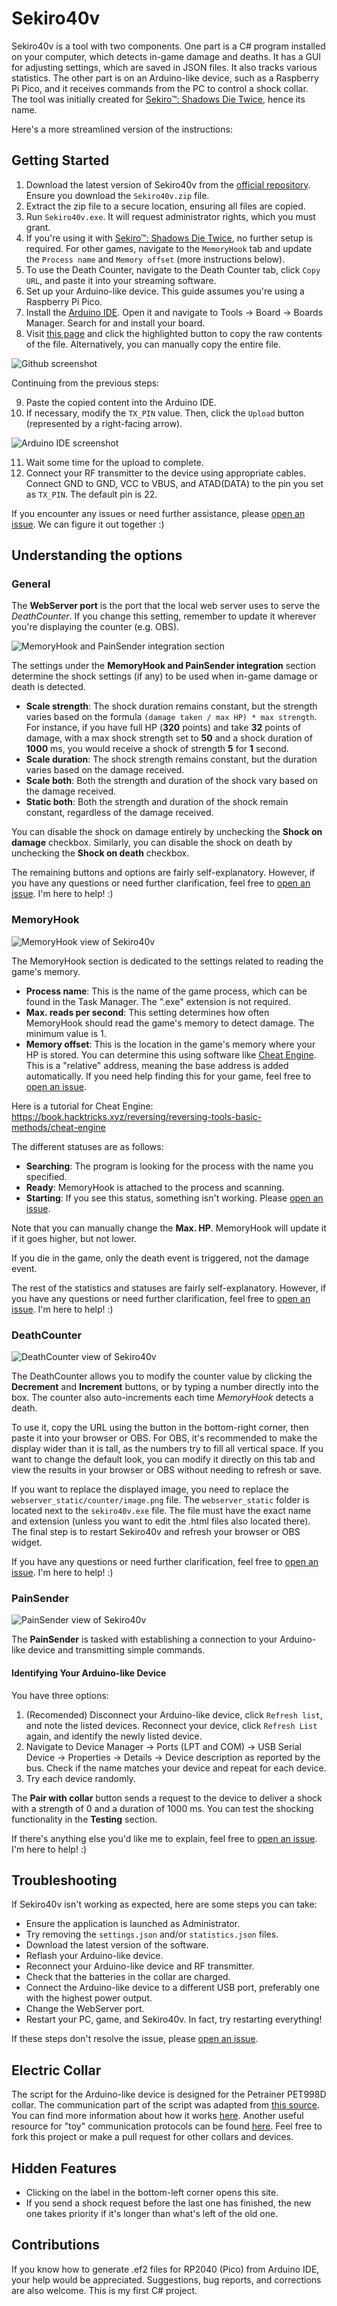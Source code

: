 <!-- In comments are my original words. I ran the readme through an LLM to improve it. -->

# Sekiro40v

<!-- Sekiro40v is a tool for zapping yourself with electricity while playing games (oh, and counting how many times you died in-game). Originally made for [Sekiro™: Shadows Die Twice](https://store.steampowered.com/app/814380/Sekiro_Shadows_Die_Twice__GOTY_Edition/) (hence the name). It consists of 2 parts, one is installed on your computer, the other one sits on Arduino-like device (I used Raspberry Pi Pico). Local software is written in C#. It's responsible for detecting damage and deaths in your game. From GUI it you can change every setting you like. Settings are also saved in JSON files if you want to edit them manually. Program also keeps track of various statistics. Other piece of software is responsible for receiving commands from PC and sending them to shock collar. -->

Sekiro40v is a tool with two components. One part is a C# program installed on your computer, which detects in-game damage and deaths. It has a GUI for adjusting settings, which are saved in JSON files. It also tracks various statistics. The other part is on an Arduino-like device, such as a Raspberry Pi Pico, and it receives commands from the PC to control a shock collar. The tool was initially created for [Sekiro™: Shadows Die Twice](https://store.steampowered.com/app/814380/Sekiro_Shadows_Die_Twice__GOTY_Edition/), hence its name.

<!-- ## I just want to make it work.

1.  Download latest version from [here](https://github.com/kubagp1/sekiro40v/releases/latest). Make sure you download file named `Sekiro40v.zip`
2.  Unpack it somewhere safe. It's important to copy all files from the zip file.
3.  Launch `Sekiro40v.exe`. It should ask you for administrator rights. You HAVE to agree.
4.  If you want to use it with [Sekiro™: Shadows Die Twice](https://store.steampowered.com/app/814380/Sekiro_Shadows_Die_Twice__GOTY_Edition/) you are pretty much done. If not, then you have to go to `MemoryHook` tab and change `Process name` to your game's process name. You also have to change `Memory offset`. Default one works for Sekiro. Check below for more information.
5.  If you want to use Death Counter, go to Death Counter tab, press `Copy URL` button and paste it into OBS or whatever. More info below.
6.  Now, you need to set up your Arduino-like device. Since I own a Raspberry Pi Pico, I'm gonna assume you do too.
7.  Install [Arduino IDE](https://www.arduino.cc/en/software). Launch it. Go to Tools -> Board -> Boards Manager. Search and install your board.
8.  Go [here](https://github.com/kubagp1/sekiro40v/blob/main/Sekiro40vPico/Sekiro40vPico.ino) and click highlighted button (`Copy raw contents`). Or just copy entire file however you like. -->

Here's a more streamlined version of the instructions:

## Getting Started

1.  Download the latest version of Sekiro40v from the [official repository](https://github.com/kubagp1/sekiro40v/releases/latest). Ensure you download the `Sekiro40v.zip` file.
2.  Extract the zip file to a secure location, ensuring all files are copied.
3.  Run `Sekiro40v.exe`. It will request administrator rights, which you must grant.
4.  If you're using it with [Sekiro™: Shadows Die Twice](https://store.steampowered.com/app/814380/Sekiro_Shadows_Die_Twice__GOTY_Edition/), no further setup is required. For other games, navigate to the `MemoryHook` tab and update the `Process name` and `Memory offset` (more instructions below).
5.  To use the Death Counter, navigate to the Death Counter tab, click `Copy URL`, and paste it into your streaming software.
6.  Set up your Arduino-like device. This guide assumes you're using a Raspberry Pi Pico.
7.  Install the [Arduino IDE](https://www.arduino.cc/en/software). Open it and navigate to Tools -> Board -> Boards Manager. Search for and install your board.
8.  Visit [this page](https://github.com/kubagp1/sekiro40v/blob/main/Sekiro40vPico/Sekiro40vPico.ino) and click the highlighted button to copy the raw contents of the file. Alternatively, you can manually copy the entire file.

![Github screenshot](https://i.imgur.com/occQj1K.png)

<!-- 9. Paste what you just copied into Arduino IDE.
10. Change `TX_PIN` if you need and then press `Upload` button (looks like an arrow facing right).

![Arduino IDE screenshot](https://i.imgur.com/ULb0cbN.png)

11. Wait for it to upload, it may take a while.
12. Connect your RF transmitter to device using some cables. GND to GND. VCC to VBUS, ATAD(DATA) to whatever you set TX_PIN to. The default is 22.

If you got lost, or something went wrong please [open an issue](https://github.com/kubagp1/sekiro40v/issues/new). We can figure it out together :) -->

Continuing from the previous steps:

9.  Paste the copied content into the Arduino IDE.
10. If necessary, modify the `TX_PIN` value. Then, click the `Upload` button (represented by a right-facing arrow).

![Arduino IDE screenshot](https://i.imgur.com/ULb0cbN.png)

11. Wait some time for the upload to complete.
12. Connect your RF transmitter to the device using appropriate cables. Connect GND to GND, VCC to VBUS, and ATAD(DATA) to the pin you set as `TX_PIN`. The default pin is 22.

If you encounter any issues or need further assistance, please [open an issue](https://github.com/kubagp1/sekiro40v/issues/new). We can figure it out together :)

<!-- ## What are these options?

### General

![General view of Sekiro40v](https://i.imgur.com/YEUvNSl.png)

**WebServer port** - this is the port on which the local web server used to serve _DeathCounter_ is listening. Remember to change it everywhere you are displaying counter (eg. OBS) after changing this setting.

![MemoryHook and PainSender integration section](https://i.imgur.com/uO1nud8.png)

These settings decide what shock settings (if any) should be used when damage or death is detected in game.

- **Scale strength** - duration of shock doesn't change. Strength is calculated like this `(damage taken / max HP) * max strength`. For
  example if you had full HP (**320 points**) and you got hit for **32
  points** while having your max shock strength set to **50**, and your
  shock duration set to **1000 ms**, you would be shocked with **5**
  strength for **1 second**.
- **Scale duration** - opposite of **scale strength** option. Strength of a shock doesn't change, but duration does.

- **Scale both** - both strength and duration of a shock depend on how much damage you received.

- **Static both** - both strength and duration of a shock stay the same always. No matter how hard you get hit.

You can disable shocking on damage completely by unchecking the **Shock on damage** checkbox. The same goes for getting shocked on death, you can disable it by unchecking **Shock on death** checkbox.

The rest of buttons and options are pretty self-explanatory, but feel free to [open an issue](https://github.com/kubagp1/sekiro40v/issues/new) if you can't understand something. -->

## Understanding the options

### General

The **WebServer port** is the port that the local web server uses to serve the _DeathCounter_. If you change this setting, remember to update it wherever you're displaying the counter (e.g. OBS).

![MemoryHook and PainSender integration section](https://i.imgur.com/uO1nud8.png)

The settings under the **MemoryHook and PainSender integration** section determine the shock settings (if any) to be used when in-game damage or death is detected.

- **Scale strength**: The shock duration remains constant, but the strength varies based on the formula `(damage taken / max HP) * max strength`. For instance, if you have full HP (**320** points) and take **32** points of damage, with a max shock strength set to **50** and a shock duration of **1000** ms, you would receive a shock of strength **5** for **1** second.
- **Scale duration**: The shock strength remains constant, but the duration varies based on the damage received.
- **Scale both**: Both the strength and duration of the shock vary based on the damage received.
- **Static both**: Both the strength and duration of the shock remain constant, regardless of the damage received.

You can disable the shock on damage entirely by unchecking the **Shock on damage** checkbox. Similarly, you can disable the shock on death by unchecking the **Shock on death** checkbox.

The remaining buttons and options are fairly self-explanatory. However, if you have any questions or need further clarification, feel free to [open an issue](https://github.com/kubagp1/sekiro40v/issues/new). I'm here to help! :)

<!-- ### MemoryHook

![MemoryHook view of Sekiro40v](https://i.imgur.com/AbfMnJq.png)

In here, is everything related to reading game's memory.

- **Process name** - name of the process of the game, you can find it in the Task Manager. It doesn't need extension however so just throw ".exe" away.
- **Max. reads per second** - How many times _MemoryHook_ should read game's memory to figure out if you took damage. Lowest value is **1**.
- **Memory offset** - where exactly in game's memory is your HP stored. You can figure it out by using software like [Cheat Engine](https://www.cheatengine.org/). This is "relative" address, which means that base address is added automatically. Feel free to [open an issue](https://github.com/kubagp1/sekiro40v/issues/new) if you need help finding this for your game.

Here is some tutorial for Cheat Engine https://book.hacktricks.xyz/reversing/reversing-tools-basic-methods/cheat-engine

What different statuses mean:

- **Searching** - Program looks for process with name you specified.
- **Ready** - MemoryHook is attached to the process and scanning.
- **Starting** - if you see this, something doesn't work, please [open an issue](https://github.com/kubagp1/sekiro40v/issues/new).

Notice that you can change **Max. HP** manually, _MemoryHook_ itself will update it if it goes higher, but not lower.

If you die, only death event is fired, not the damage event.

The rest of statistics and statuses are pretty self-explanatory, but feel free to [open an issue](https://github.com/kubagp1/sekiro40v/issues/new) if you can't understand something. -->

### MemoryHook

![MemoryHook view of Sekiro40v](https://i.imgur.com/AbfMnJq.png)

The MemoryHook section is dedicated to the settings related to reading the game's memory.

- **Process name**: This is the name of the game process, which can be found in the Task Manager. The ".exe" extension is not required.
- **Max. reads per second**: This setting determines how often MemoryHook should read the game's memory to detect damage. The minimum value is 1.
- **Memory offset**: This is the location in the game's memory where your HP is stored. You can determine this using software like [Cheat Engine](https://www.cheatengine.org/). This is a "relative" address, meaning the base address is added automatically. If you need help finding this for your game, feel free to [open an issue](https://github.com/kubagp1/sekiro40v/issues/new).

Here is a tutorial for Cheat Engine: https://book.hacktricks.xyz/reversing/reversing-tools-basic-methods/cheat-engine

The different statuses are as follows:

- **Searching**: The program is looking for the process with the name you specified.
- **Ready**: MemoryHook is attached to the process and scanning.
- **Starting**: If you see this status, something isn't working. Please [open an issue](https://github.com/kubagp1/sekiro40v/issues/new).

Note that you can manually change the **Max. HP**. MemoryHook will update it if it goes higher, but not lower.

If you die in the game, only the death event is triggered, not the damage event.

The rest of the statistics and statuses are fairly self-explanatory. However, if you have any questions or need further clarification, feel free to [open an issue](https://github.com/kubagp1/sekiro40v/issues/new).
I'm here to help! :)

<!-- ### DeathCounter

![DeathCounter view of Sekiro40v](https://i.imgur.com/QCk5ckk.png)

You can modify counter value by clicking **Decrement** and **Increment** buttons, but also just typing a number in the box in the middle. It also auto-increments itself every time _MemoryHook_ detects a death.

Use it by first copying URL using button in right-bottom corner, then paste it in your browser or OBS (or anything really). For OBS I recommend to make it a lot wider than taller because numbers try to fill all vertical space. Then, if you don't like default look, you can modify it directly on this tab and view results in browser or OBS without any refreshing or saving.

I think that all the options here are pretty self-explanatory, but feel free to [open an issue](https://github.com/kubagp1/sekiro40v/issues/new) if you can't understand something.

One more thing, if you want to replace displayed image, you have to replace `webserver_static/counter/image.png`. The `webserver_static` folder is located next to `sekiro40v.exe` file. The file has to be this exact name and extension (at least if you don't want to edit .html files that are also located there). Last step is to restart Sekiro40v and refresh your browser or OBS widget. -->

### DeathCounter

![DeathCounter view of Sekiro40v](https://i.imgur.com/QCk5ckk.png)

The DeathCounter allows you to modify the counter value by clicking the **Decrement** and **Increment** buttons, or by typing a number directly into the box. The counter also auto-increments each time _MemoryHook_ detects a death.

To use it, copy the URL using the button in the bottom-right corner, then paste it into your browser or OBS. For OBS, it's recommended to make the display wider than it is tall, as the numbers try to fill all vertical space. If you want to change the default look, you can modify it directly on this tab and view the results in your browser or OBS without needing to refresh or save.

If you want to replace the displayed image, you need to replace the `webserver_static/counter/image.png` file. The `webserver_static` folder is located next to the `sekiro40v.exe` file. The file must have the exact name and extension (unless you want to edit the .html files also located there). The final step is to restart Sekiro40v and refresh your browser or OBS widget.

If you have any questions or need further clarification, feel free to [open an issue](https://github.com/kubagp1/sekiro40v/issues/new). I'm here to help! :)

<!-- ### PainSender

![PainSender view of Sekiro40v](https://i.imgur.com/a6UQDtd.png)

**PainSender** is responsible for connecting to your Arduino-like device and sending it simple commands.

#### How do I know which one is my Arduino-like device?

You have three options:

1.  Disconnect your Arduino-like device. Click `Refresh list`. See what devices are listed. Connect your device. Click `Refresh List`. There should be one more device now, it is the one.
2.  (for tryhards) Go to Device Manager -> Ports (LPT and COM) -> USB Serial Device -> Properties -> Details -> Device description as reported by the bus. Check if the name matches your device, repeat for every device. (I doubt anyone really would go to this much effort).
3.  Try randomly, what's the worst that could happen?

**Pair with collar** button will send to device request to send shock with strength 0, and duration 1000 ms.
You can test if shocking works in **Testing** section.

I think that just about covers it all, but if there is something else you want me to explain please feel free to [open an issue](https://github.com/kubagp1/sekiro40v/issues/new). -->

### PainSender

![PainSender view of Sekiro40v](https://i.imgur.com/a6UQDtd.png)

The **PainSender** is tasked with establishing a connection to your Arduino-like device and transmitting simple commands.

#### Identifying Your Arduino-like Device

You have three options:

1.  (Recomended) Disconnect your Arduino-like device, click `Refresh list`, and note the listed devices. Reconnect your device, click `Refresh List` again, and identify the newly listed device.
2.  Navigate to Device Manager -> Ports (LPT and COM) -> USB Serial Device -> Properties -> Details -> Device description as reported by the bus. Check if the name matches your device and repeat for each device.
3.  Try each device randomly.

The **Pair with collar** button sends a request to the device to deliver a shock with a strength of 0 and a duration of 1000 ms. You can test the shocking functionality in the **Testing** section.

If there's anything else you'd like me to explain, feel free to [open an issue](https://github.com/kubagp1/sekiro40v/issues/new). I'm here to help! :)

<!-- ## What do I do if it doesn't work?

- Make sure to launch application as Administrator.
- I tested it on Windows 11 if that helps.
- Remove `settings.json` and/or `statistics.json` files.
- Download latest version.
- Reflash your Arduino like-device.
- Reconnect your Arduino-like device.
- Reconnect RF transmitter to your Arduino-like device.
- Make sure you have charged batteries in collar (seriously check!).
- Connect Arduino-like device to different USB port (preferably the one with the highest power output).
- Change WebServer port.
- Restart your PC.
- Restart your game.
- Restart Sekiro40v.
- RESTART EVERYTHING!

If any of above didn't help please [open an issue](https://github.com/kubagp1/sekiro40v/issues/new)!

## Electric collar

![Picture of Petrainer shock collar](https://i00.eu/img/403/250x250f/6ohlz2eh/1086.jpg)

I'm using Petrainer PET998D. The script for Arduino-like device is made for it. I copied the actual communucating with the collar part from [here](https://github.com/btlvr/pet998drb-arduino/blob/master/main.cpp). [http://brettleaver.com/collar/](Here) is a pretty cool article about how it works.
[https://stpihkal.docs.buttplug.io/protocols/petrainer.html](Here) is another nice source for "toys" communication protocols.
Feel free to fork this project or make a pull request for another collars and things.

## Somewhat hidden features

- Clicking on a label in bottom-left corner opens this site.
- If you send shock request before the last one has finished, the new one is prioritized if it's longer than what's left of the old one.

## Do you want help?

Yes, if you know how to generate .ef2 files for RP2040 (Pico) from Arduino IDE, please contact me.
Also any suggestions, bug reports, corrections are welcome.

It's my first C# project btw. -->

## Troubleshooting

If Sekiro40v isn't working as expected, here are some steps you can take:

- Ensure the application is launched as Administrator.
- Try removing the `settings.json` and/or `statistics.json` files.
- Download the latest version of the software.
- Reflash your Arduino-like device.
- Reconnect your Arduino-like device and RF transmitter.
- Check that the batteries in the collar are charged.
- Connect the Arduino-like device to a different USB port, preferably one with the highest power output.
- Change the WebServer port.
- Restart your PC, game, and Sekiro40v. In fact, try restarting everything!

If these steps don't resolve the issue, please [open an issue](https://github.com/kubagp1/sekiro40v/issues/new).

## Electric Collar

The script for the Arduino-like device is designed for the Petrainer PET998D collar. The communication part of the script was adapted from [this source](https://github.com/btlvr/pet998drb-arduino/blob/master/main.cpp). You can find more information about how it works [here](http://brettleaver.com/collar/). Another useful resource for "toy" communication protocols can be found [here](https://stpihkal.docs.buttplug.io/protocols/petrainer.html). Feel free to fork this project or make a pull request for other collars and devices.

## Hidden Features

- Clicking on the label in the bottom-left corner opens this site.
- If you send a shock request before the last one has finished, the new one takes priority if it's longer than what's left of the old one.

## Contributions

If you know how to generate .ef2 files for RP2040 (Pico) from Arduino IDE, your help would be appreciated. Suggestions, bug reports, and corrections are also welcome. This is my first C# project.
